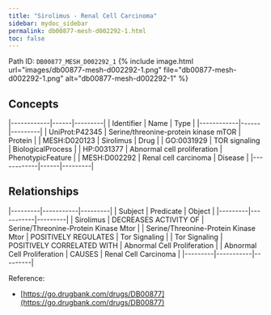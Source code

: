 ```yaml
---
title: "Sirolimus - Renal Cell Carcinoma"
sidebar: mydoc_sidebar
permalink: db00877-mesh-d002292-1.html
toc: false 
---
```



Path ID: `DB00877_MESH_D002292_1`
{% include image.html url="images/db00877-mesh-d002292-1.png" file="db00877-mesh-d002292-1.png" alt="db00877-mesh-d002292-1" %}

## Concepts

|------------|------|---------|
| Identifier | Name | Type    |
|------------|------|---------|
| UniProt:P42345 | Serine/threonine-protein kinase mTOR | Protein |
| MESH:D020123 | Sirolimus | Drug |
| GO:0031929 | TOR signaling | BiologicalProcess |
| HP:0031377 | Abnormal cell proliferation | PhenotypicFeature |
| MESH:D002292 | Renal cell carcinoma | Disease |
|------------|------|---------|

## Relationships

|---------|-----------|---------|
| Subject | Predicate | Object  |
|---------|-----------|---------|
| Sirolimus | DECREASES ACTIVITY OF | Serine/Threonine-Protein Kinase Mtor |
| Serine/Threonine-Protein Kinase Mtor | POSITIVELY REGULATES | Tor Signaling |
| Tor Signaling | POSITIVELY CORRELATED WITH | Abnormal Cell Proliferation |
| Abnormal Cell Proliferation | CAUSES | Renal Cell Carcinoma |
|---------|-----------|---------|

Reference: 
  - [https://go.drugbank.com/drugs/DB00877](https://go.drugbank.com/drugs/DB00877)
